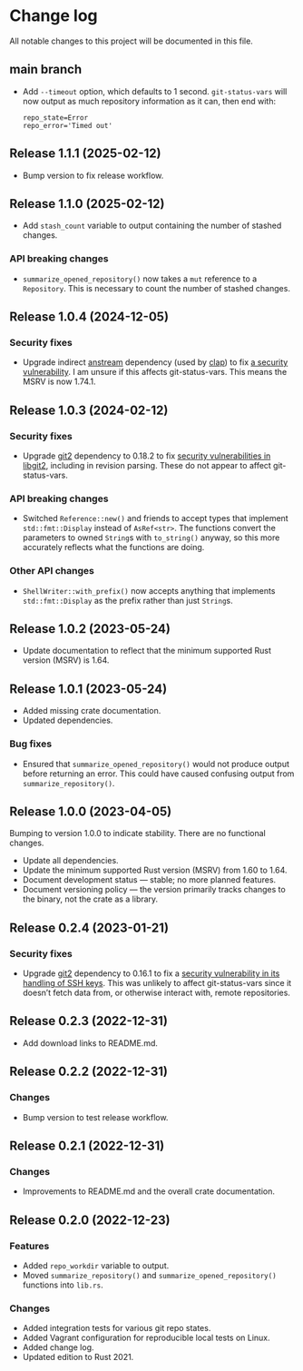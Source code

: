 # Change log

All notable changes to this project will be documented in this file.

## main branch

* Add `--timeout` option, which defaults to 1 second. `git-status-vars` will now
  output as much repository information as it can, then end with:

      repo_state=Error
      repo_error='Timed out'

## Release 1.1.1 (2025-02-12)

* Bump version to fix release workflow.

## Release 1.1.0 (2025-02-12)

* Add `stash_count` variable to output containing the number of stashed changes.

### API breaking changes

* `summarize_opened_repository()` now takes a `mut` reference to a `Repository`.
  This is necessary to count the number of stashed changes.

## Release 1.0.4 (2024-12-05)

### Security fixes

* Upgrade indirect [anstream] dependency (used by [clap]) to fix [a security
  vulnerability][GHSA-2rxc-gjrp-vjhx]. I am unsure if this affects
  git-status-vars. This means the MSRV is now 1.74.1.

[anstream]: https://crates.io/crates/anstream
[clap]: https://crates.io/crates/clap
[GHSA-2rxc-gjrp-vjhx]: https://github.com/advisories/GHSA-2rxc-gjrp-vjhx

## Release 1.0.3 (2024-02-12)

### Security fixes

* Upgrade [git2] dependency to 0.18.2 to fix [security vulnerabilities in
  libgit2][GHSA-22q8-ghmq-63vf], including in revision parsing. These do not
  appear to affect git-status-vars.

[git2]: https://crates.io/crates/git2
[GHSA-22q8-ghmq-63vf]: https://github.com/advisories/GHSA-22q8-ghmq-63vf

### API breaking changes

* Switched `Reference::new()` and friends to accept types that implement
  `std::fmt::Display` instead of `AsRef<str>`. The functions convert the
  parameters to owned `String`s with `to_string()` anyway, so this more
  accurately reflects what the functions are doing.

### Other API changes

* `ShellWriter::with_prefix()` now accepts anything that implements
  `std::fmt::Display` as the prefix rather than just `String`s.

## Release 1.0.2 (2023-05-24)

* Update documentation to reflect that the minimum supported Rust version
  (MSRV) is 1.64.

## Release 1.0.1 (2023-05-24)

* Added missing crate documentation.
* Updated dependencies.

### Bug fixes

* Ensured that `summarize_opened_repository()` would not produce output before
  returning an error. This could have caused confusing output from
  `summarize_repository()`.

## Release 1.0.0 (2023-04-05)

Bumping to version 1.0.0 to indicate stability. There are no functional changes.

* Update all dependencies.
* Update the minimum supported Rust version (MSRV) from 1.60 to 1.64.
* Document development status — stable; no more planned features.
* Document versioning policy — the version primarily tracks changes to the
  binary, not the crate as a library.

## Release 0.2.4 (2023-01-21)

### Security fixes

* Upgrade [git2] dependency to 0.16.1 to fix a [security vulnerability in its
  handling of SSH keys][GHSA-m4ch-rfv5-x5g3]. This was unlikely to affect
  git-status-vars since it doesn’t fetch data from, or otherwise interact with,
  remote repositories.

[git2]: https://crates.io/crates/git2
[GHSA-m4ch-rfv5-x5g3]: https://github.com/rust-lang/git2-rs/security/advisories/GHSA-m4ch-rfv5-x5g3

## Release 0.2.3 (2022-12-31)

* Add download links to README.md.

## Release 0.2.2 (2022-12-31)

### Changes

* Bump version to test release workflow.

## Release 0.2.1 (2022-12-31)

### Changes

* Improvements to README.md and the overall crate documentation.

## Release 0.2.0 (2022-12-23)

### Features

* Added `repo_workdir` variable to output.
* Moved `summarize_repository()` and `summarize_opened_repository()` functions
  into `lib.rs`.

### Changes

* Added integration tests for various git repo states.
* Added Vagrant configuration for reproducible local tests on Linux.
* Added change log.
* Updated edition to Rust 2021.

